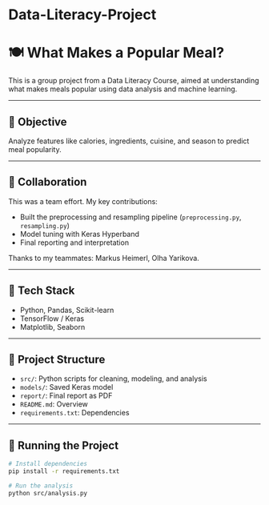 # Data-Literacy-Project
# 🍽️ What Makes a Popular Meal?

This is a group project from a Data Literacy Course, aimed at understanding what makes meals popular using data analysis and machine learning.

---

## 📌 Objective

Analyze features like calories, ingredients, cuisine, and season to predict meal popularity.

---

## 👥 Collaboration

This was a team effort. My key contributions:
- Built the preprocessing and resampling pipeline (`preprocessing.py`, `resampling.py`)
- Model tuning with Keras Hyperband
- Final reporting and interpretation

Thanks to my teammates: Markus Heimerl, Olha Yarikova.

---

## 🧰 Tech Stack

- Python, Pandas, Scikit-learn
- TensorFlow / Keras
- Matplotlib, Seaborn

---

## 📁 Project Structure

- `src/`: Python scripts for cleaning, modeling, and analysis
- `models/`: Saved Keras model
- `report/`: Final report as PDF
- `README.md`: Overview
- `requirements.txt`: Dependencies

---

## 🚀 Running the Project

```bash
# Install dependencies
pip install -r requirements.txt

# Run the analysis
python src/analysis.py
